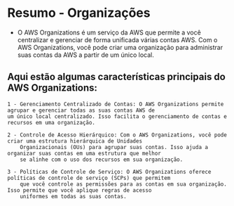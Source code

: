 # Resumo - Organizações

 - O AWS Organizations é um serviço da AWS que permite a você centralizar e gerenciar de forma unificada várias contas AWS. 
   Com o AWS Organizations, você pode criar uma organização para administrar suas contas da AWS a partir de um único local.


## Aqui estão algumas características principais do AWS Organizations:

    1 - Gerenciamento Centralizado de Contas: O AWS Organizations permite agrupar e gerenciar todas as suas contas AWS de 
    um único local centralizado. Isso facilita o gerenciamento de contas e recursos em uma organização.

    2 - Controle de Acesso Hierárquico: Com o AWS Organizations, você pode criar uma estrutura hierárquica de Unidades 
        Organizacionais (OUs) para agrupar suas contas. Isso ajuda a organizar suas contas em uma estrutura que melhor 
        se alinhe com o uso dos recursos em sua organização.

    3 - Políticas de Controle de Serviço: O AWS Organizations oferece políticas de controle de serviço (SCPs) que permitem 
        que você controle as permissões para as contas em sua organização. Isso permite que você aplique regras de acesso 
        uniformes em todas as suas contas.
